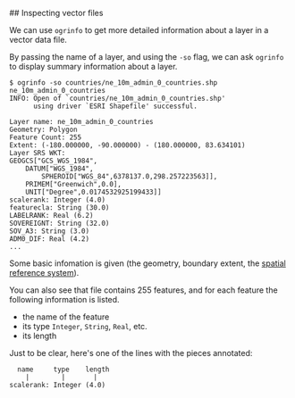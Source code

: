 ## Inspecting vector files

We can use `ogrinfo` to get more detailed information about a layer in a vector data file.

By passing the name of a layer, and using the `-so` flag, we can ask `ogrinfo` to display summary information about a layer.

```
$ ogrinfo -so countries/ne_10m_admin_0_countries.shp ne_10m_admin_0_countries
INFO: Open of `countries/ne_10m_admin_0_countries.shp'
      using driver `ESRI Shapefile' successful.

Layer name: ne_10m_admin_0_countries
Geometry: Polygon
Feature Count: 255
Extent: (-180.000000, -90.000000) - (180.000000, 83.634101)
Layer SRS WKT:
GEOGCS["GCS_WGS_1984",
    DATUM["WGS_1984",
        SPHEROID["WGS_84",6378137.0,298.257223563]],
    PRIMEM["Greenwich",0.0],
    UNIT["Degree",0.0174532925199433]]
scalerank: Integer (4.0)
featurecla: String (30.0)
LABELRANK: Real (6.2)
SOVEREIGNT: String (32.0)
SOV_A3: String (3.0)
ADM0_DIF: Real (4.2)
...
```

Some basic infomation is given (the geometry, boundary extent, the [spatial reference system](https://en.wikipedia.org/wiki/Spatial_reference_system)).

You can also see that file contains 255 features, and for each feature the following information is listed.

- the name of the feature
- its type `Integer`, `String`, `Real`, etc.
- its length

Just to be clear, here's one of the lines with the pieces annotated:

```
  name     type    length
    |        |       |
scalerank: Integer (4.0)
```
